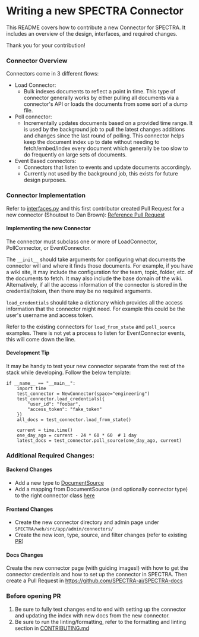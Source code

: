 <!-- SPECTRA_METADATA={"link": "https://github.com/SPECTRA-ai/SPECTRA/blob/main/backend/SPECTRA/connectors/README.md"} -->

# Writing a new SPECTRA Connector
This README covers how to contribute a new Connector for SPECTRA. It includes an overview of the design, interfaces,
and required changes.

Thank you for your contribution!

### Connector Overview
Connectors come in 3 different flows:
- Load Connector:
  - Bulk indexes documents to reflect a point in time. This type of connector generally works by either pulling all
  documents via a connector's API or loads the documents from some sort of a dump file.
- Poll connector:
  - Incrementally updates documents based on a provided time range. It is used by the background job to pull the latest
  changes additions and changes since the last round of polling. This connector helps keep the document index up to date
  without needing to fetch/embed/index every document which generally be too slow to do frequently on large sets of
  documents.
- Event Based connectors:
  - Connectors that listen to events and update documents accordingly.
  - Currently not used by the background job, this exists for future design purposes.


### Connector Implementation
Refer to [interfaces.py](https://github.com/SPECTRA-ai/SPECTRA/blob/main/backend/SPECTRA/connectors/interfaces.py)
and this first contributor created Pull Request for a new connector (Shoutout to Dan Brown):
[Reference Pull Request](https://github.com/SPECTRA-ai/SPECTRA/pull/139)

#### Implementing the new Connector
The connector must subclass one or more of LoadConnector, PollConnector, or EventConnector.

The `__init__` should take arguments for configuring what documents the connector will and where it finds those
documents. For example, if you have a wiki site, it may include the configuration for the team, topic, folder, etc. of
the documents to fetch. It may also include the base domain of the wiki. Alternatively, if all the access information
of the connector is stored in the credential/token, then there may be no required arguments.

`load_credentials` should take a dictionary which provides all the access information that the connector might need.
For example this could be the user's username and access token.

Refer to the existing connectors for `load_from_state` and `poll_source` examples. There is not yet a process to listen
for EventConnector events, this will come down the line.

#### Development Tip
It may be handy to test your new connector separate from the rest of the stack while developing.
Follow the below template:

```commandline
if __name__ == "__main__":
    import time
    test_connector = NewConnector(space="engineering")
    test_connector.load_credentials({
        "user_id": "foobar",
        "access_token": "fake_token"
    })
    all_docs = test_connector.load_from_state()
    
    current = time.time()
    one_day_ago = current - 24 * 60 * 60  # 1 day
    latest_docs = test_connector.poll_source(one_day_ago, current)
```


### Additional Required Changes:
#### Backend Changes
- Add a new type to
[DocumentSource](https://github.com/SPECTRA-ai/SPECTRA/blob/main/backend/SPECTRA/configs/constants.py)
- Add a mapping from DocumentSource (and optionally connector type) to the right connector class
[here](https://github.com/SPECTRA-ai/SPECTRA/blob/main/backend/SPECTRA/connectors/factory.py#L33)

#### Frontend Changes
- Create the new connector directory and admin page under `SPECTRA/web/src/app/admin/connectors/`
- Create the new icon, type, source, and filter changes
(refer to existing [PR](https://github.com/SPECTRA-ai/SPECTRA/pull/139))

#### Docs Changes
Create the new connector page (with guiding images!) with how to get the connector credentials and how to set up the
connector in SPECTRA. Then create a Pull Request in https://github.com/SPECTRA-ai/SPECTRA-docs


### Before opening PR
1. Be sure to fully test changes end to end with setting up the connector and updating the index with new docs from the
new connector.
2. Be sure to run the linting/formatting, refer to the formatting and linting section in
[CONTRIBUTING.md](https://github.com/SPECTRA-ai/SPECTRA/blob/main/CONTRIBUTING.md#formatting-and-linting)
